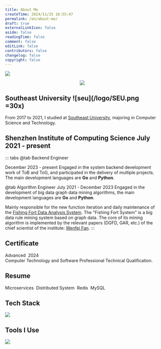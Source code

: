 ```yaml
---
title: About Me
createTime: 2024/11/25 16:55:47
permalink: /en/about-me/
draft: true
externalLinkIcon: false
aside: false
readingTime: false
comment: false
editLink: false
contributors: false
changelog: false
copyright: false
---
```

![](/back-ground/github-header-image.png)

<div align=center>
  <img  src="https://readme-typing-svg.demolab.com?font=Fira+Code&weight=600&size=24&pause=1000&color=59c798&center=true&vCenter=true&random=false&width=280&lines=Welcome+to+my+blog">
</div>

##  Southeast University ![seu](/logo/SEU.png =30x)
From 2017 to 2021, I studied at [Southeast University](https://www.seu.edu.cn/), majoring in Computer Science and Technology.

<CardGrid>
<LinkCard title="Shaofu Yang" href="https://sfyangcs.github.io/"  icon="/avatar/ysf.jpg" description="Advisor"/>
<LinkCard title="Affine transformation of distributed unmanned vehicle platoon" href="https://dingyuqi.com/pdf/thesis.pdf"  icon=skill-icons:ros-dark description="Undergraduate thesis"/>
</CardGrid>

## Shenzhen Institute of Computing Science <Badge>July 2021 - present</Badge>

::: tabs
@tab Backend Engineer

<Badge>December 2023 - present</Badge>
Engaged in the system backend development work of ToB and ToG, and participated in the delivery of multiple projects. The main development languages ​​are **Go** and **Python**.

@tab Algorithm Engineer 
<Badge>July 2021 - December 2023</Badge>
Engaged in the development of big data graph data mining algorithms, the main development languages ​​are **Go** and **Python**.

Mainly responsible for the new function iteration and daily maintenance of the [Fishing Fort Data Analysis System](https://www.sics.ac.cn/col8/index). The "Fishing Fort System" is a big data rule mining system based on graph data. The core of its mining algorithm is implemented by the relevant papers (DGFD, GAR, etc.) of the chief scientist of the institute: [Wenfei Fan](https://en.wikipedia.org/wiki/Wenfei_Fan).
:::

## Certificate
<LinkCard title="Systems Analyst" href="/pdf/certificate.pdf" target="_blank" icon="/icon/ruankao.png">
<div style="display: flex; gap: 8px;">
    <Badge>Advanced</Badge> <Badge>2024</Badge>
</div>
Computer Technology and Software Professional Technical Qualification.
</LinkCard>

## Resume
<LinkCard title="Resume" icon="/icon/OIP.png">
<div style="display: flex; gap: 8px;">
  <Badge>Microservices</Badge>
  <Badge>Distributed System</Badge>
  <Badge>Redis</Badge>
  <Badge>MySQL</Badge>
</div>
</LinkCard>

## Tech Stack
<picture><img src="https://go-skill-icons.vercel.app/api/icons?i=go,py,redis,mysql,oracle,postgres,kafka,grpc,flask&perline=5"></picture>

## Tools I Use
<picture><img src="https://go-skill-icons.vercel.app/api/icons?i=vscode,goland,pycharm,dbeaver,git,github,kubernetes,docker,vercel,jenkins,grafana&perline=5"></picture>